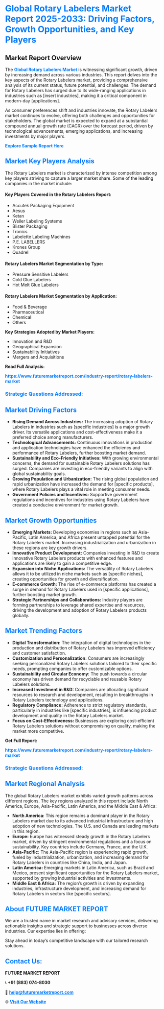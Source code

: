 <h1 style="color: #007BFF;">Global Rotary Labelers Market Report 2025-2033: Driving Factors, Growth Opportunities, and Key Players</h1>

<section id="overview">
<h2>Market Report Overview</h2>
<p>The <a href="https://www.futuremarketreport.com/industry-report/rotary-labelers-market" style="color: #007BFF; text-decoration: none;"><strong>Global Rotary Labelers Market</strong></a> is witnessing significant growth, driven by increasing demand across various industries. This report delves into the key aspects of the Rotary Labelers market, providing a comprehensive analysis of its current status, future potential, and challenges. The demand for Rotary Labelers has surged due to its wide-ranging applications in industries such as [insert industries], making it a critical component in modern-day [applications].</p>
<p>As consumer preferences shift and industries innovate, the Rotary Labelers market continues to evolve, offering both challenges and opportunities for stakeholders. The global market is expected to expand at a substantial compound annual growth rate (CAGR) over the forecast period, driven by technological advancements, emerging applications, and increasing investments by major players.</p>
</section>

<section id="overview">
<p><a href="https://www.futuremarketreport.com/request-sample/reportId=88216" style="color: #007BFF; text-decoration: none;"><strong>Explore Sample Report Here</strong></a></p>
</section>

<section id="key-players">
<h2 style="color: #007BFF;">Market Key Players Analysis</h2>
<p>The Rotary Labelers market is characterized by intense competition among key players striving to capture a larger market share. Some of the leading companies in the market include:</p>
<h4>Key Players Covered in the Rotary Labelers Report:</h4>
<ul><li>Accutek Packaging Equipment</li><li>Aesus</li><li>Ketan</li><li>Weiler Labeling Systems</li><li>Blister Packaging</li><li>Tronics</li><li>Labelette Labeling Machines</li><li>P.E. LABELLERS</li><li>Krones Group</li><li>Quadrel</li></ul>
<h4>Rotary Labelers Market Segmentation by Type:</h4>
<ul><li>Pressure Sensitive Labelers</li><li>Cold Glue Labelers</li><li>Hot Melt Glue Labelers</li></ul>

<h4>Rotary Labelers Market Segmentation by Application:</h4>
<ul><li>Food &amp; Beverage</li><li>Pharmaceutical</li><li>Chemical</li><li>Others</li></ul>
<p><strong>Key Strategies Adopted by Market Players:</strong></p>
<ul>
<li>Innovation and R&D</li>
<li>Geographical Expansion</li>
<li>Sustainability Initiatives</li>
<li>Mergers and Acquisitions</li>
</ul>
</section>

<section>
<p><strong>Read Full Analysis: </strong></p><a href="https://www.futuremarketreport.com/industry-report/rotary-labelers-market" style="color: #007BFF; text-decoration: none;"><strong>https://www.futuremarketreport.com/industry-report/rotary-labelers-market</strong></a>
<h3 style="color: #007BFF;">Strategic Questions Addressed:</h3>
</section>

<section id="driving-factors">
<h2 style="color: #007BFF;">Market Driving Factors</h2>
<ul>
<li><strong>Rising Demand Across Industries:</strong> The increasing adoption of Rotary Labelers in industries such as [specific industries] is a major growth driver. Its versatile applications and cost-effectiveness make it a preferred choice among manufacturers.</li>
<li><strong>Technological Advancements:</strong> Continuous innovations in production and application technologies have enhanced the efficiency and performance of Rotary Labelers, further boosting market demand.</li>
<li><strong>Sustainability and Eco-Friendly Initiatives:</strong> With growing environmental concerns, the demand for sustainable Rotary Labelers solutions has surged. Companies are investing in eco-friendly variants to align with global sustainability goals.</li>
<li><strong>Growing Population and Urbanization:</strong> The rising global population and rapid urbanization have increased the demand for [specific products], where Rotary Labelers plays a vital role in meeting consumer needs.</li>
<li><strong>Government Policies and Incentives:</strong> Supportive government regulations and incentives for industries using Rotary Labelers have created a conducive environment for market growth.</li>
</ul>
</section>

<section id="growth-opportunities">
<h2 style="color: #007BFF;">Market Growth Opportunities</h2>
<ul>
<li><strong>Emerging Markets:</strong> Developing economies in regions such as Asia-Pacific, Latin America, and Africa present untapped potential for the Rotary Labelers market. Increasing industrialization and urbanization in these regions are key growth drivers.</li>
<li><strong>Innovative Product Development:</strong> Companies investing in R&D to create innovative Rotary Labelers products with enhanced features and applications are likely to gain a competitive edge.</li>
<li><strong>Expansion into Niche Applications:</strong> The versatility of Rotary Labelers allows it to be utilized in niche markets such as [specific niches], creating opportunities for growth and diversification.</li>
<li><strong>E-commerce Growth:</strong> The rise of e-commerce platforms has created a surge in demand for Rotary Labelers used in [specific applications], further boosting market growth.</li>
<li><strong>Strategic Partnerships and Collaborations:</strong> Industry players are forming partnerships to leverage shared expertise and resources, driving the development and adoption of Rotary Labelers products globally.</li>
</ul>
</section>

<section id="trending-factors">
<h2 style="color: #007BFF;">Market Trending Factors</h2>
<ul>
<li><strong>Digital Transformation:</strong> The integration of digital technologies in the production and distribution of Rotary Labelers has improved efficiency and customer satisfaction.</li>
<li><strong>Customization and Personalization:</strong> Consumers are increasingly seeking personalized Rotary Labelers solutions tailored to their specific needs, prompting companies to offer customizable options.</li>
<li><strong>Sustainability and Circular Economy:</strong> The push towards a circular economy has driven demand for recyclable and reusable Rotary Labelers solutions.</li>
<li><strong>Increased Investment in R&D:</strong> Companies are allocating significant resources to research and development, resulting in breakthroughs in Rotary Labelers technology and applications.</li>
<li><strong>Regulatory Compliance:</strong> Adherence to strict regulatory standards, particularly in industries like [specific industries], is influencing product development and quality in the Rotary Labelers market.</li>
<li><strong>Focus on Cost-Effectiveness:</strong> Businesses are exploring cost-efficient Rotary Labelers solutions without compromising on quality, making the market more competitive.</li>
</ul>
</section>

<section>
<p><strong>Get Full Report: </strong></p><a href="https://www.futuremarketreport.com/industry-report/rotary-labelers-market" style="color: #007BFF; text-decoration: none;"><strong>https://www.futuremarketreport.com/industry-report/rotary-labelers-market</strong></a>
<h3 style="color: #007BFF;">Strategic Questions Addressed:</h3>
</section>


<section id="regional-analysis">
<h2 style="color: #007BFF;">Market Regional Analysis</h2>
<p>The global Rotary Labelers market exhibits varied growth patterns across different regions. The key regions analyzed in this report include North America, Europe, Asia-Pacific, Latin America, and the Middle East & Africa:</p>
<ul>
<li><strong>North America:</strong> This region remains a dominant player in the Rotary Labelers market due to its advanced industrial infrastructure and high adoption of new technologies. The U.S. and Canada are leading markets in this region.</li>
<li><strong>Europe:</strong> Europe has witnessed steady growth in the Rotary Labelers market, driven by stringent environmental regulations and a focus on sustainability. Key countries include Germany, France, and the U.K.</li>
<li><strong>Asia-Pacific:</strong> The Asia-Pacific region is experiencing rapid growth, fueled by industrialization, urbanization, and increasing demand for Rotary Labelers in countries like China, India, and Japan.</li>
<li><strong>Latin America:</strong> Emerging markets in Latin America, such as Brazil and Mexico, present significant opportunities for the Rotary Labelers market, supported by growing industrial activities and investments.</li>
<li><strong>Middle East & Africa:</strong> The region’s growth is driven by expanding industries, infrastructure development, and increasing demand for Rotary Labelers in sectors like [specific sectors].</li>
</ul>
</section>

<footer>
<h2 style="color: #007BFF;">About FUTURE MARKET REPORT</h2>
<p>We are a trusted name in market research and advisory services, delivering actionable insights and strategic support to businesses across diverse industries. Our expertise lies in offering:</p>

<p>Stay ahead in today’s competitive landscape with our tailored research solutions.</p>

<h2 style="color: #007BFF;">Contact Us:</h2>
<p><strong>FUTURE MARKET REPORT</strong></p>
<p>📞 <strong>+91 (883) 074-8030</strong></p>
<p>📧 <strong><a href="mailto:help@futuremarketreport.com" style="color: #007BFF;">help@futuremarketreport.com</a></strong></p>
<p>🌐 <strong><a href="https://www.futuremarketreport.com/" style="color: #007BFF;">Visit Our Website</a></strong></p>
</footer>